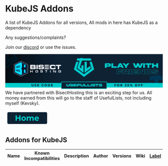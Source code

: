 # KubeJS Addons

A list of KubeJS Addons for all versions, All mods in here has KubeJS as a dependency

Any suggestions/complaints?

Join our [discord](https://discord.gg/8nzHYhVUQS) or use the issues.

[![Bisect Hosting Image](https://raw.githubusercontent.com/TheUsefulLists/assets/main/Images/Promo.png)](https://bisecthosting.com/UsefulLists)
We have partnered with BisectHosting this is an exciting step for us. All money earned from this will go to the staff of UsefulLists, not including myself (Kevsky).

[![Home](https://raw.githubusercontent.com/TheUsefulLists/assets/main/Images/Buttons/Small/Home.png)](/README.md)

## Addons for KubeJS

| Name | Known Incompatibilities | Description | Author | Versions | Wiki | [Label](/README.md#labels) | License |
| --- | :---: | :---: | :---: | :---: | :---: | :---: | :---: |
